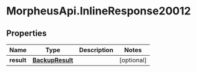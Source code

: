 # MorpheusApi.InlineResponse20012

## Properties

Name | Type | Description | Notes
------------ | ------------- | ------------- | -------------
**result** | [**BackupResult**](BackupResult.md) |  | [optional] 


